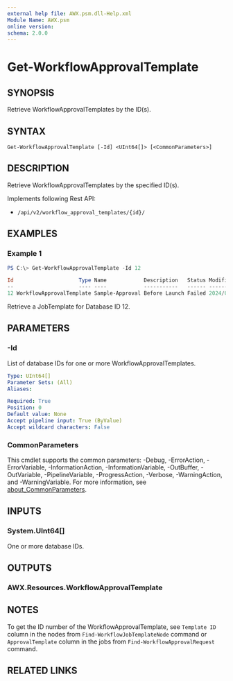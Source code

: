 ```yaml
---
external help file: AWX.psm.dll-Help.xml
Module Name: AWX.psm
online version:
schema: 2.0.0
---
```


# Get-WorkflowApprovalTemplate

## SYNOPSIS
Retrieve WorkflowApprovalTemplates by the ID(s).

## SYNTAX

```
Get-WorkflowApprovalTemplate [-Id] <UInt64[]> [<CommonParameters>]
```

## DESCRIPTION
Retrieve WorkflowApprovalTemplates by the specified ID(s).

Implements following Rest API:  
- `/api/v2/workflow_approval_templates/{id}/`

## EXAMPLES

### Example 1
```powershell
PS C:\> Get-WorkflowApprovalTemplate -Id 12

Id                     Type Name            Description   Status Modified            LastJobRun          NextJobRun Options Note
--                     ---- ----            -----------   ------ --------            ----------          ---------- ------- ----
12 WorkflowApprovalTemplate Sample-Approval Before Launch Failed 2024/07/25 14:44:57 2024/07/25 15:46:16                    {[Timeout, 0], [WorkflowTemplate, [20]ApprovedFlow]}
```

Retrieve a JobTemplate for Database ID 12.

## PARAMETERS

### -Id
List of database IDs for one or more WorkflowApprovalTemplates.

```yaml
Type: UInt64[]
Parameter Sets: (All)
Aliases:

Required: True
Position: 0
Default value: None
Accept pipeline input: True (ByValue)
Accept wildcard characters: False
```

### CommonParameters
This cmdlet supports the common parameters: -Debug, -ErrorAction, -ErrorVariable, -InformationAction, -InformationVariable, -OutBuffer, -OutVariable, -PipelineVariable, -ProgressAction, -Verbose, -WarningAction, and -WarningVariable. For more information, see [about_CommonParameters](http://go.microsoft.com/fwlink/?LinkID=113216).

## INPUTS

### System.UInt64[]
One or more database IDs.

## OUTPUTS

### AWX.Resources.WorkflowApprovalTemplate
## NOTES

To get the ID number of the WorkflowApprovalTemplate, see `Template ID` column in the nodes from `Find-WorkflowJobTemplateNode` command or `ApprovalTemplate` column in the jobs from `Find-WorkflowApprovalRequest` command.

## RELATED LINKS
